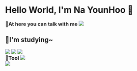 # Hello World, I'm Na YounHoo 👋

<h3 style="display: inline">📣At here you can talk with me</h3>
<a href="https://www.instagram.com/y.h____0603/">
  <img src="https://img.shields.io/badge/Instagram-%23E4405F?style=flat-square&logo=instagram&logoColor=white"/>
</a>

## 📖I'm studying~
<div>
<img src="https://img.shields.io/badge/html-%23E34F26?style=flat-square&logo=html5&logoColor=white"/>
<img src="https://img.shields.io/badge/css-%231572B6?style=flat-square&logo=css3&logoColor=white"/>
<img src="https://img.shields.io/badge/JavaScript-%23F7DF1E?style=flat-square&logo=javascript&logoColor=white"/>
</div>

<div>
<h3 style="display: inline"> 🔨Tool</h3>
<img src="https://img.shields.io/badge/ Visual%20Studio%20Code-%23007ACC?style=flat-square&logo=visualstudiocode&logoColor=white"/>
</div>
<img align="center" src="[https://github-readme-stats.vercel.app/api/top-langs/?username=theabbie&layout=compact&theme=radical](https://github.com/pureyounhoo0)" />
